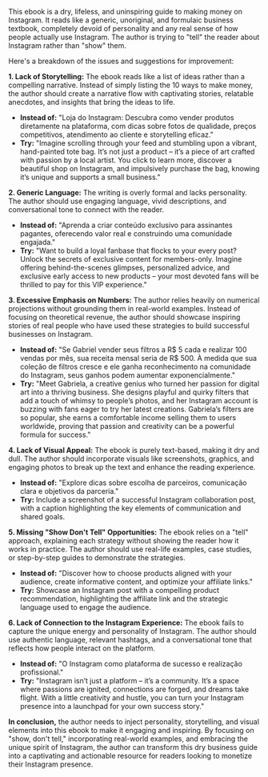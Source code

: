 This ebook is a dry, lifeless, and uninspiring guide to making money on Instagram.  It reads like a generic, unoriginal, and formulaic business textbook, completely devoid of personality and any real sense of how people actually use Instagram.  The author is trying to "tell" the reader about Instagram rather than "show" them.

Here's a breakdown of the issues and suggestions for improvement:

**1.  Lack of Storytelling:** The ebook reads like a list of ideas rather than a compelling narrative.  Instead of simply listing the 10 ways to make money, the author should create a narrative flow with captivating stories, relatable anecdotes, and insights that bring the ideas to life.

* **Instead of:** "Loja do Instagram: Descubra como vender produtos diretamente na plataforma, com dicas sobre fotos de qualidade, preços competitivos, atendimento ao cliente e storytelling eficaz." 
* **Try:** "Imagine scrolling through your feed and stumbling upon a vibrant, hand-painted tote bag. It’s not just a product – it’s a piece of art crafted with passion by a local artist. You click to learn more, discover a beautiful shop on Instagram, and impulsively purchase the bag, knowing it’s unique and supports a small business."

**2.  Generic Language:**  The writing is overly formal and lacks personality.  The author should use engaging language, vivid descriptions, and conversational tone to connect with the reader.

* **Instead of:** "Aprenda a criar conteúdo exclusivo para assinantes pagantes, oferecendo valor real e construindo uma comunidade engajada."
* **Try:** "Want to build a loyal fanbase that flocks to your every post?  Unlock the secrets of exclusive content for members-only.  Imagine offering behind-the-scenes glimpses, personalized advice, and exclusive early access to new products – your most devoted fans will be thrilled to pay for this VIP experience."

**3.  Excessive Emphasis on Numbers:**  The author relies heavily on numerical projections without grounding them in real-world examples.  Instead of focusing on theoretical revenue, the author should showcase inspiring stories of real people who have used these strategies to build successful businesses on Instagram.

* **Instead of:** "Se Gabriel vender seus filtros a R$ 5 cada e realizar 100 vendas por mês, sua receita mensal seria de R$ 500. À medida que sua coleção de filtros cresce e ele ganha reconhecimento na comunidade do Instagram, seus ganhos podem aumentar exponencialmente."
* **Try:** "Meet Gabriela, a creative genius who turned her passion for digital art into a thriving business.  She designs playful and quirky filters that add a touch of whimsy to people’s photos, and her Instagram account is buzzing with fans eager to try her latest creations.  Gabriela’s filters are so popular, she earns a comfortable income selling them to users worldwide, proving that passion and creativity can be a powerful formula for success."

**4.  Lack of Visual Appeal:**  The ebook is purely text-based, making it dry and dull.  The author should incorporate visuals like screenshots, graphics, and engaging photos to break up the text and enhance the reading experience.

* **Instead of:** "Explore dicas sobre escolha de parceiros, comunicação clara e objetivos da parceria."
* **Try:**  Include a screenshot of a successful Instagram collaboration post, with a caption highlighting the key elements of communication and shared goals.

**5.  Missing "Show Don't Tell" Opportunities:**  The ebook relies on a "tell" approach, explaining each strategy without showing the reader how it works in practice.  The author should use real-life examples, case studies, or step-by-step guides to demonstrate the strategies.

* **Instead of:** "Discover how to choose products aligned with your audience, create informative content, and optimize your affiliate links."
* **Try:**  Showcase an Instagram post with a compelling product recommendation, highlighting the affiliate link and the strategic language used to engage the audience.

**6.  Lack of Connection to the Instagram Experience:**  The ebook fails to capture the unique energy and personality of Instagram.  The author should use authentic language, relevant hashtags, and a conversational tone that reflects how people interact on the platform.

* **Instead of:** "O Instagram como plataforma de sucesso e realização profissional."
* **Try:** "Instagram isn’t just a platform – it’s a community.  It’s a space where passions are ignited, connections are forged, and dreams take flight.  With a little creativity and hustle, you can turn your Instagram presence into a launchpad for your own success story."

**In conclusion,** the author needs to inject personality, storytelling, and visual elements into this ebook to make it engaging and inspiring.  By focusing on "show, don't tell," incorporating real-world examples, and embracing the unique spirit of Instagram, the author can transform this dry business guide into a captivating and actionable resource for readers looking to monetize their Instagram presence. 
